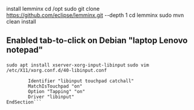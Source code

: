

install lemminx
cd /opt
sudo git clone https://github.com/eclipse/lemminx.git --depth 1
cd lemminx
sudo mvn clean install

## Enabled tab-to-click on Debian "laptop Lenovo notepad"
`sudo apt install xserver-xorg-input-libinput`
`sudo vim /etc/X11/xorg.conf.d/40-libinput.conf`
```Section "InputClass"
        Identifier "libinput touchpad catchall"
        MatchIsTouchpad "on"
        Option "Tapping" "on"
        Driver "libinput"
EndSection```
